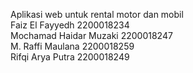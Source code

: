 Aplikasi web untuk rental motor dan mobil
<br>Faiz El Fayyedh 2200018234
<br>Mochamad Haidar Muzaki 2200018247
<br>M. Raffi Maulana 2200018259
<br>Rifqi Arya Putra 2200018249
